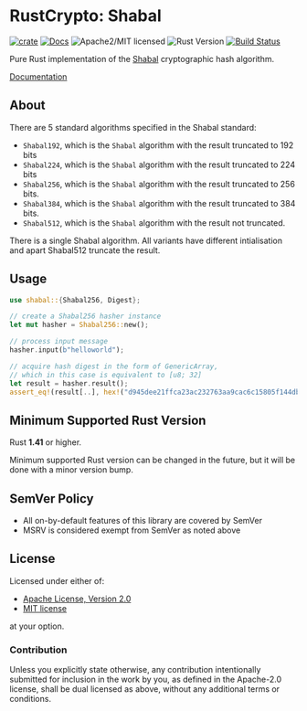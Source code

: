 # RustCrypto: Shabal

[![crate][crate-image]][crate-link]
[![Docs][docs-image]][docs-link]
![Apache2/MIT licensed][license-image]
![Rust Version][rustc-image]
[![Build Status][build-image]][build-link]

Pure Rust implementation of the [Shabal][1] cryptographic hash algorithm.

[Documentation][docs-link]

## About 
There are 5 standard algorithms specified in the Shabal standard:

* `Shabal192`, which is the `Shabal` algorithm with the result truncated to 192 bits
* `Shabal224`, which is the `Shabal` algorithm with the result truncated to 224 bits
* `Shabal256`, which is the `Shabal` algorithm with the result truncated to 256 bits.
* `Shabal384`, which is the `Shabal` algorithm with the result truncated to 384 bits.
* `Shabal512`, which is the `Shabal` algorithm with the result not truncated.

There is a single Shabal algorithm. All variants have different intialisation and apart
Shabal512 truncate the result.

## Usage

```rust
use shabal::{Shabal256, Digest};

// create a Shabal256 hasher instance
let mut hasher = Shabal256::new();

// process input message
hasher.input(b"helloworld");

// acquire hash digest in the form of GenericArray,
// which in this case is equivalent to [u8; 32]
let result = hasher.result();
assert_eq!(result[..], hex!("d945dee21ffca23ac232763aa9cac6c15805f144db9d6c97395437e01c8595a8"));
```

## Minimum Supported Rust Version

Rust **1.41** or higher.

Minimum supported Rust version can be changed in the future, but it will be
done with a minor version bump.

## SemVer Policy

- All on-by-default features of this library are covered by SemVer
- MSRV is considered exempt from SemVer as noted above

## License

Licensed under either of:

 * [Apache License, Version 2.0](http://www.apache.org/licenses/LICENSE-2.0)
 * [MIT license](http://opensource.org/licenses/MIT)

at your option.

### Contribution

Unless you explicitly state otherwise, any contribution intentionally submitted
for inclusion in the work by you, as defined in the Apache-2.0 license, shall be
dual licensed as above, without any additional terms or conditions.

[//]: # (badges)

[crate-image]: https://img.shields.io/crates/v/shabal.svg
[crate-link]: https://crates.io/crates/shabal
[docs-image]: https://docs.rs/shabal/badge.svg
[docs-link]: https://docs.rs/shabal/
[license-image]: https://img.shields.io/badge/license-Apache2.0/MIT-blue.svg
[rustc-image]: https://img.shields.io/badge/rustc-1.41+-blue.svg
[build-image]: https://github.com/RustCrypto/hashes/workflows/sha1/badge.svg?branch=master
[build-link]: https://github.com/RustCrypto/hashes/actions?query=workflow%3Asha1

[//]: # (general links)

[1]: https://www.cs.rit.edu/~ark/20090927/Round2Candidates/Shabal.pdf
